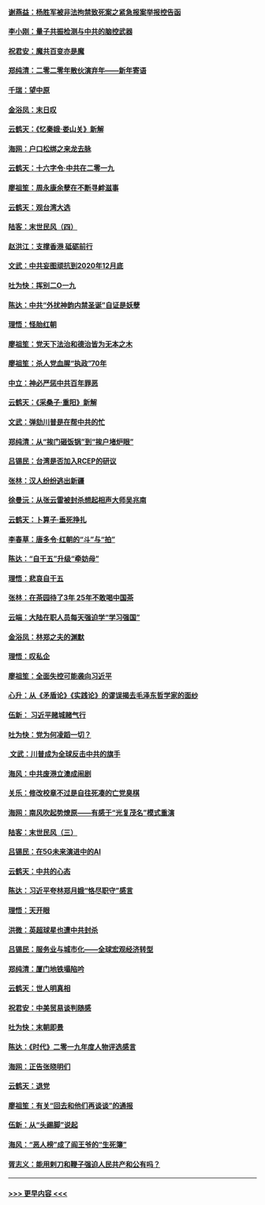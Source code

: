 #### [谢燕益：杨胜军被非法拘禁致死案之紧急报案举报控告函](../pages/nsc993/n11756134.md?t=01011811) 
#### [李小刚：量子共振检测与中共的脑控武器](../pages/nsc993/n11754518.md?t=01011811) 
#### [祝君安：魔共百变亦是魔](../pages/nsc993/n11754469.md?t=01011811) 
#### [郑纯清：二零二零年散伙演弃年——新年寄语](../pages/nsc993/n11754195.md?t=01011811) 
#### [千瑞：望中原](../pages/nsc993/n11754159.md?t=01011811) 
#### [金浴凤：末日叹](../pages/nsc993/n11752359.md?t=01011811) 
#### [云鹤天：《忆秦娥‧娄山关》新解](../pages/nsc993/n11752348.md?t=01011811) 
#### [海网：户口松绑之来龙去脉](../pages/nsc993/n11752328.md?t=01011811) 
#### [云鹤天：十六字令‧中共在二零一九](../pages/nsc993/n11752305.md?t=01011811) 
#### [廖祖笙：周永康余孽在不断寻衅滋事](../pages/nsc993/n11751013.md?t=01011811) 
#### [云鹤天：观台湾大选](../pages/nsc993/n11751007.md?t=01011811) 
#### [陆客：末世民风（四）](../pages/nsc993/n11749203.md?t=01011811) 
#### [赵洪江：支撑香港 砥砺前行](../pages/nsc993/n11748482.md?t=01011811) 
#### [文武：中共妄图顽抗到2020年12月底](../pages/nsc993/n11748446.md?t=01011811) 
#### [吐为快：挥别二O一九](../pages/nsc993/n11748411.md?t=01011811) 
#### [陈达：中共“外扰神韵内禁圣诞”自证是妖孽](../pages/nsc993/n11748226.md?t=01011811) 
#### [理悟：怪胎红朝](../pages/nsc993/n11748206.md?t=01011811) 
#### [廖祖笙：党天下法治和德治皆为无本之木](../pages/nsc993/n11748135.md?t=01011811) 
#### [廖祖笙：杀人党血腥“执政”70年](../pages/nsc993/n11745144.md?t=01011811) 
#### [中立：神必严惩中共百年罪恶](../pages/nsc993/n11744970.md?t=01011811) 
#### [云鹤天：《采桑子‧重阳》新解](../pages/nsc993/n11744948.md?t=01011811) 
#### [文武：弹劾川普是在帮中共的忙](../pages/nsc993/n11744758.md?t=01011811) 
#### [郑纯清：从“挨门砸饭锅”到“挨户堵炉眼”](../pages/nsc993/n11744745.md?t=01011811) 
#### [吕锡民：台湾是否加入RCEP的研议](../pages/nsc993/n11744701.md?t=01011811) 
#### [张林：汉人纷纷逃出新疆](../pages/nsc993/n11743530.md?t=01011811) 
#### [徐曼沅：从张云雷被封杀想起相声大师吴兆南](../pages/nsc993/n11741816.md?t=01011811) 
#### [云鹤天：卜算子‧垂死挣扎](../pages/nsc993/n11739956.md?t=01011811) 
#### [李春草：唐多令‧红朝的“斗”与“拍”](../pages/nsc993/n11739830.md?t=01011811) 
#### [陈达：“自干五”升级“牵妨母”](../pages/nsc993/n11739724.md?t=01011811) 
#### [理悟：悲哀自干五](../pages/nsc993/n11739547.md?t=01011811) 
#### [张林：在茶园待了3年 25年不敢喝中国茶](../pages/nsc993/n11739240.md?t=01011811) 
#### [云端：大陆在职人员每天强迫学“学习强国”](../pages/nsc993/n11738735.md?t=01011811) 
#### [金浴凤：林郑之夫的渊默](../pages/nsc993/n11737735.md?t=01011811) 
#### [理悟：叹私企](../pages/nsc993/n11737715.md?t=01011811) 
#### [廖祖笙：全面失控可能袭向习近平](../pages/nsc993/n11737704.md?t=01011811) 
#### [心升：从《矛盾论》《实践论》的谬误揭去毛泽东哲学家的面纱](../pages/nsc993/n11736962.md?t=01011811) 
#### [伍新： 习近平赌城赌气行](../pages/nsc993/n11736929.md?t=01011811) 
#### [吐为快：党为何凌蹈一切？](../pages/nsc993/n11736915.md?t=01011811) 
#### [ 文武：川普成为全球反击中共的旗手](../pages/nsc993/n11736882.md?t=01011811) 
#### [海风：中共废港立澳成闹剧](../pages/nsc993/n11735857.md?t=01011811) 
#### [关乐：修改校章不过是自往死凑的亡党臭棋](../pages/nsc993/n11735097.md?t=01011811) 
#### [海网：南风吹起势燎原——有感于“光复茂名”模式重演](../pages/nsc993/n11732308.md?t=01011811) 
#### [陆客：末世民风（三）](../pages/nsc993/n11732211.md?t=01011811) 
#### [吕锡民：在5G未来演进中的AI](../pages/nsc993/n11730010.md?t=01011811) 
#### [云鹤天：中共的心态](../pages/nsc993/n11729906.md?t=01011811) 
#### [陈达：习近平夸林郑月娥“恪尽职守”感言](../pages/nsc993/n11729881.md?t=01011811) 
#### [理悟：天开眼](../pages/nsc993/n11729699.md?t=01011811) 
#### [洪微：英超球星也遭中共封杀](../pages/nsc993/n11727243.md?t=01011811) 
#### [吕锡民：服务业与城市化——全球宏观经济转型](../pages/nsc993/n11725845.md?t=01011811) 
#### [郑纯清：厦门地铁塌陷吟](../pages/nsc993/n11725813.md?t=01011811) 
#### [云鹤天：世人明真相](../pages/nsc993/n11725621.md?t=01011811) 
#### [祝君安：中美贸易谈判随感](../pages/nsc993/n11725609.md?t=01011811) 
#### [吐为快：末朝即景](../pages/nsc993/n11723365.md?t=01011811) 
#### [陈达：《时代》二零一九年度人物评选感言](../pages/nsc993/n11723337.md?t=01011811) 
#### [海网：正告张晓明们](../pages/nsc993/n11723228.md?t=01011811) 
#### [云鹤天：退党](../pages/nsc993/n11723056.md?t=01011811) 
#### [廖祖笙：有关“回去和他们再谈谈”的通报](../pages/nsc993/n11722442.md?t=01011811) 
#### [伍新：从“头踢脚”说起](../pages/nsc993/n11722429.md?t=01011811) 
#### [海风：“恶人榜”成了阎王爷的“生死簿”](../pages/nsc993/n11722272.md?t=01011811) 
#### [胥志义：能用剌刀和鞭子强迫人民共产和公有吗？](../pages/nsc993/n11720569.md?t=01011811) 

----
#### [ >>> 更早内容 <<< ](../indexes/nsc993-earlier.md)
